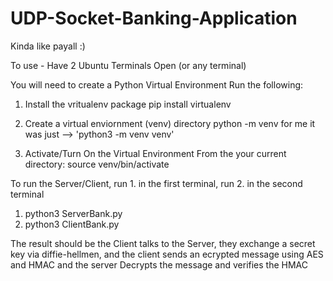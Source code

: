 # UDP-Socket-Banking-Application
Kinda like payall :)


To use - Have 2 Ubuntu Terminals Open (or any terminal) 

You will need to create a Python Virtual Environment
Run the following: 

  1. Install the vritualenv package
     pip install virtualenv

  2. Create a virtual enviornment (venv) directory
      python<version> -m venv <virtual-environment-name>
      for me it was just --> 'python3 -m venv venv'

  3. Activate/Turn On the Virtual Environment
     From the your current directory:
     source venv/bin/activate

To run the Server/Client, run 1. in the first terminal, run 2. in the second terminal      

  1. python3 ServerBank.py
  2. python3 ClientBank.py

The result should be the Client talks to the Server, they exchange a secret key via diffie-hellmen,
and the client sends an ecrypted message using AES and HMAC and the server Decrypts the message and verifies the HMAC
